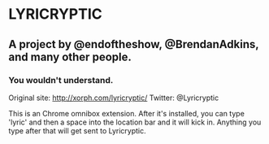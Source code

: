 # LYRICRYPTIC
## A project by @endoftheshow, @BrendanAdkins, and many other people.
### You wouldn't understand.

Original site: http://xorph.com/lyricryptic/
Twitter: @Lyricryptic

This is an Chrome omnibox extension. After it's installed, you can type 'lyric' and then a space into the location bar and it will kick in. Anything you type after that will get sent to Lyricryptic.
